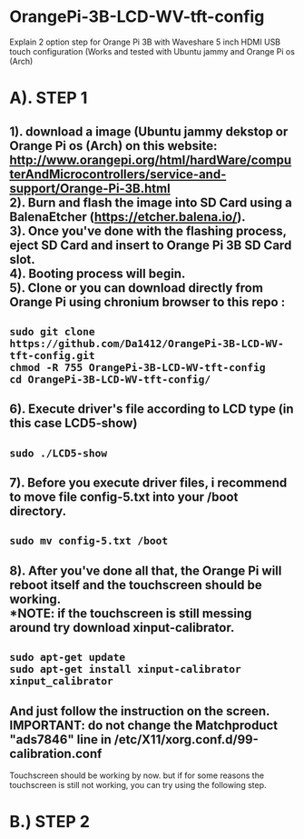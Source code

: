 # OrangePi-3B-LCD-WV-tft-config
Explain 2 option  step for Orange Pi 3B with Waveshare 5 inch HDMI USB touch configuration (Works and tested with Ubuntu jammy and Orange Pi os (Arch)

A). STEP 1
====================================================
1). download a image (Ubuntu jammy dekstop or Orange Pi os (Arch) on this website:
    http://www.orangepi.org/html/hardWare/computerAndMicrocontrollers/service-and-support/Orange-Pi-3B.html <br>
2). Burn and flash the image into SD Card using a BalenaEtcher (https://etcher.balena.io/).<br>
3). Once you've done with the flashing process, eject SD Card and insert to Orange Pi 3B SD Card slot. <br>
4). Booting process will begin. <br>
5). Clone or you can download directly from Orange Pi using chronium browser to this repo :
-----------------------------------------------------------------------------------------------------
``` sudo git clone https://github.com/Da1412/OrangePi-3B-LCD-WV-tft-config.git ``` <br>
``` chmod -R 755 OrangePi-3B-LCD-WV-tft-config ``` <br>
``` cd OrangePi-3B-LCD-WV-tft-config/ ``` <br>
-----------------------------------------------------------------------------------------------------
6). Execute driver's file according to LCD type (in this case LCD5-show) <br>
-----------------------------------------------------------------------------------------------------
``` sudo ./LCD5-show ``` <br>
-----------------------------------------------------------------------------------------------------
7). Before you execute driver files, i recommend to move file config-5.txt into your /boot directory. <br>
-----------------------------------------------------------------------------------------------------
```sudo mv config-5.txt /boot ```
-----------------------------------------------------------------------------------------------------
8). After you've done all that, the Orange Pi will reboot itself and the touchscreen should be working. <br>
 *NOTE: if the touchscreen is still messing around try download xinput-calibrator. <br>
 ----------------------------------------------------------------------------------------------------
 ``` sudo apt-get update ``` <br>
 ``` sudo apt-get install xinput-calibrator ``` <br>
 ``` xinput_calibrator ``` <br>
 ----------------------------------------------------------------------------------------------------
 And just follow the instruction on the screen. <br>
 IMPORTANT: do not change the Matchproduct "ads7846" line in /etc/X11/xorg.conf.d/99-calibration.conf <br>
 ----------------------------------------------------------------------------------------------------

 Touchscreen should be working by now. but if for some reasons the touchscreen is still not working, you can try using the following step.
 
 B.) STEP 2
 ================================================
 
